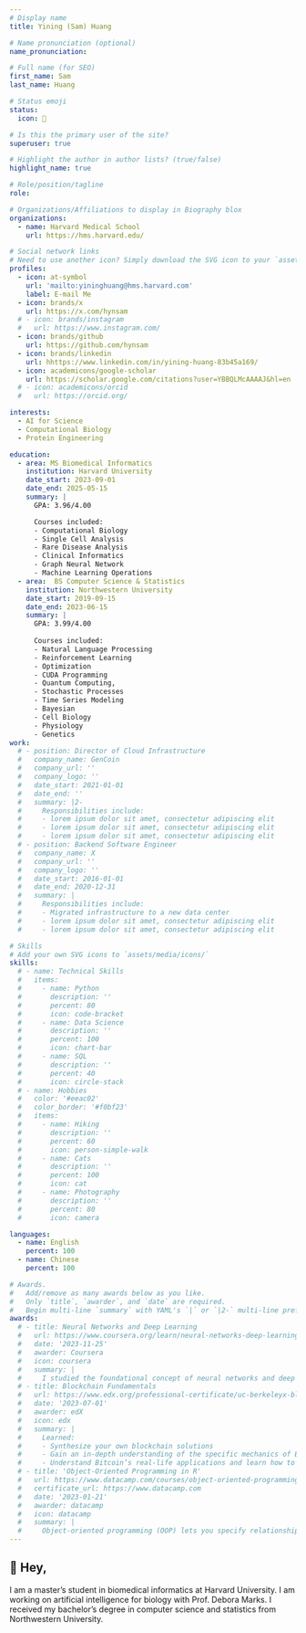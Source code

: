 ```yaml
---
# Display name
title: Yining (Sam) Huang

# Name pronunciation (optional)
name_pronunciation: 

# Full name (for SEO)
first_name: Sam
last_name: Huang

# Status emoji
status:
  icon: 🧬

# Is this the primary user of the site?
superuser: true

# Highlight the author in author lists? (true/false)
highlight_name: true

# Role/position/tagline
role: 

# Organizations/Affiliations to display in Biography blox
organizations:
  - name: Harvard Medical School
    url: https://hms.harvard.edu/

# Social network links
# Need to use another icon? Simply download the SVG icon to your `assets/media/icons/` folder.
profiles:
  - icon: at-symbol
    url: 'mailto:yininghuang@hms.harvard.com'
    label: E-mail Me
  - icon: brands/x
    url: https://x.com/hynsam
  # - icon: brands/instagram
  #   url: https://www.instagram.com/
  - icon: brands/github
    url: https://github.com/hynsam
  - icon: brands/linkedin
    url: hhttps://www.linkedin.com/in/yining-huang-83b45a169/
  - icon: academicons/google-scholar
    url: https://scholar.google.com/citations?user=YBBQLMcAAAAJ&hl=en
  # - icon: academicons/orcid
  #   url: https://orcid.org/

interests:
  - AI for Science
  - Computational Biology
  - Protein Engineering

education:
  - area: MS Biomedical Informatics
    institution: Harvard University
    date_start: 2023-09-01
    date_end: 2025-05-15
    summary: |
      GPA: 3.96/4.00

      Courses included:
      - Computational Biology
      - Single Cell Analysis
      - Rare Disease Analysis
      - Clinical Informatics
      - Graph Neural Network
      - Machine Learning Operations
  - area:  BS Computer Science & Statistics
    institution: Northwestern University
    date_start: 2019-09-15
    date_end: 2023-06-15
    summary: |
      GPA: 3.99/4.00
      
      Courses included:
      - Natural Language Processing
      - Reinforcement Learning
      - Optimization
      - CUDA Programming
      - Quantum Computing,
      - Stochastic Processes
      - Time Series Modeling
      - Bayesian
      - Cell Biology
      - Physiology
      - Genetics
work:
  # - position: Director of Cloud Infrastructure
  #   company_name: GenCoin
  #   company_url: ''
  #   company_logo: ''
  #   date_start: 2021-01-01
  #   date_end: ''
  #   summary: |2-
  #     Responsibilities include:
  #     - lorem ipsum dolor sit amet, consectetur adipiscing elit
  #     - lorem ipsum dolor sit amet, consectetur adipiscing elit
  #     - lorem ipsum dolor sit amet, consectetur adipiscing elit
  # - position: Backend Software Engineer
  #   company_name: X
  #   company_url: ''
  #   company_logo: ''
  #   date_start: 2016-01-01
  #   date_end: 2020-12-31
  #   summary: |
  #     Responsibilities include:
  #     - Migrated infrastructure to a new data center
  #     - lorem ipsum dolor sit amet, consectetur adipiscing elit
  #     - lorem ipsum dolor sit amet, consectetur adipiscing elit

# Skills
# Add your own SVG icons to `assets/media/icons/`
skills:
  # - name: Technical Skills
  #   items:
  #     - name: Python
  #       description: ''
  #       percent: 80
  #       icon: code-bracket
  #     - name: Data Science
  #       description: ''
  #       percent: 100
  #       icon: chart-bar
  #     - name: SQL
  #       description: ''
  #       percent: 40
  #       icon: circle-stack
  # - name: Hobbies
  #   color: '#eeac02'
  #   color_border: '#f0bf23'
  #   items:
  #     - name: Hiking
  #       description: ''
  #       percent: 60
  #       icon: person-simple-walk
  #     - name: Cats
  #       description: ''
  #       percent: 100
  #       icon: cat
  #     - name: Photography
  #       description: ''
  #       percent: 80
  #       icon: camera

languages:
  - name: English
    percent: 100
  - name: Chinese
    percent: 100

# Awards.
#   Add/remove as many awards below as you like.
#   Only `title`, `awarder`, and `date` are required.
#   Begin multi-line `summary` with YAML's `|` or `|2-` multi-line prefix and indent 2 spaces below.
awards:
  # - title: Neural Networks and Deep Learning
  #   url: https://www.coursera.org/learn/neural-networks-deep-learning
  #   date: '2023-11-25'
  #   awarder: Coursera
  #   icon: coursera
  #   summary: |
  #     I studied the foundational concept of neural networks and deep learning. By the end, I was familiar with the significant technological trends driving the rise of deep learning; build, train, and apply fully connected deep neural networks; implement efficient (vectorized) neural networks; identify key parameters in a neural network’s architecture; and apply deep learning to your own applications.
  # - title: Blockchain Fundamentals
  #   url: https://www.edx.org/professional-certificate/uc-berkeleyx-blockchain-fundamentals
  #   date: '2023-07-01'
  #   awarder: edX
  #   icon: edx
  #   summary: |
  #     Learned:
  #     - Synthesize your own blockchain solutions
  #     - Gain an in-depth understanding of the specific mechanics of Bitcoin
  #     - Understand Bitcoin’s real-life applications and learn how to attack and destroy Bitcoin, Ethereum, smart contracts and Dapps, and alternatives to Bitcoin’s Proof-of-Work consensus algorithm
  # - title: 'Object-Oriented Programming in R'
  #   url: https://www.datacamp.com/courses/object-oriented-programming-with-s3-and-r6-in-r
  #   certificate_url: https://www.datacamp.com
  #   date: '2023-01-21'
  #   awarder: datacamp
  #   icon: datacamp
  #   summary: |
  #     Object-oriented programming (OOP) lets you specify relationships between functions and the objects that they can act on, helping you manage complexity in your code. This is an intermediate level course, providing an introduction to OOP, using the S3 and R6 systems. S3 is a great day-to-day R programming tool that simplifies some of the functions that you write. R6 is especially useful for industry-specific analyses, working with web APIs, and building GUIs.
---
```


## 👋 Hey, 

I am a master’s student in biomedical informatics at Harvard University. I am working on artificial intelligence for biology with Prof. Debora Marks. I received my bachelor’s degree in computer science and statistics from Northwestern University.
